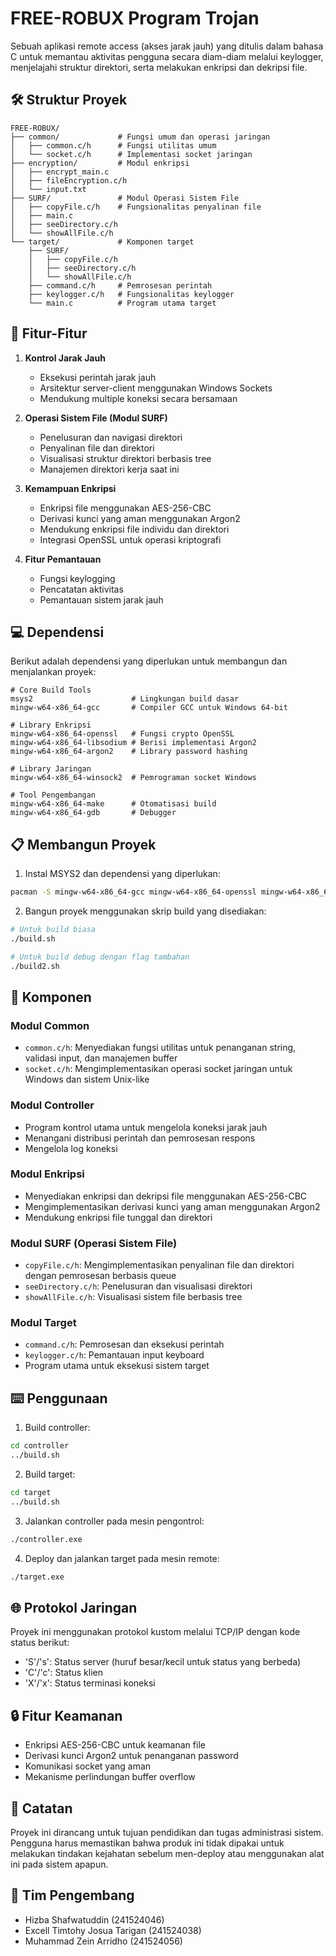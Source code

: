 # FREE-ROBUX Program Trojan

Sebuah aplikasi remote access (akses jarak jauh) yang ditulis dalam bahasa C untuk memantau aktivitas pengguna secara diam-diam melalui keylogger, menjelajahi struktur direktori, serta melakukan enkripsi dan dekripsi file.

## 🛠️ Struktur Proyek

```plaintext
FREE-ROBUX/
├── common/             # Fungsi umum dan operasi jaringan
│   ├── common.c/h      # Fungsi utilitas umum
│   └── socket.c/h      # Implementasi socket jaringan
├── encryption/         # Modul enkripsi
│   ├── encrypt_main.c
│   ├── fileEncryption.c/h
│   └── input.txt
├── SURF/               # Modul Operasi Sistem File
│   ├── copyFile.c/h    # Fungsionalitas penyalinan file
│   ├── main.c
│   ├── seeDirectory.c/h
│   └── showAllFile.c/h
└── target/             # Komponen target
    ├── SURF/
    │   ├── copyFile.c/h
    │   ├── seeDirectory.c/h
    │   └── showAllFile.c/h
    ├── command.c/h     # Pemrosesan perintah
    ├── keylogger.c/h   # Fungsionalitas keylogger
    └── main.c          # Program utama target
```

## 🚀 Fitur-Fitur

1. **Kontrol Jarak Jauh**
   - Eksekusi perintah jarak jauh
   - Arsitektur server-client menggunakan Windows Sockets
   - Mendukung multiple koneksi secara bersamaan

2. **Operasi Sistem File (Modul SURF)**
   - Penelusuran dan navigasi direktori
   - Penyalinan file dan direktori
   - Visualisasi struktur direktori berbasis tree
   - Manajemen direktori kerja saat ini

3. **Kemampuan Enkripsi**
   - Enkripsi file menggunakan AES-256-CBC
   - Derivasi kunci yang aman menggunakan Argon2
   - Mendukung enkripsi file individu dan direktori
   - Integrasi OpenSSL untuk operasi kriptografi

4. **Fitur Pemantauan**
   - Fungsi keylogging
   - Pencatatan aktivitas
   - Pemantauan sistem jarak jauh

## 💻 Dependensi

Berikut adalah dependensi yang diperlukan untuk membangun dan menjalankan proyek:

```plaintext
# Core Build Tools
msys2                      # Lingkungan build dasar
mingw-w64-x86_64-gcc       # Compiler GCC untuk Windows 64-bit

# Library Enkripsi
mingw-w64-x86_64-openssl   # Fungsi crypto OpenSSL
mingw-w64-x86_64-libsodium # Berisi implementasi Argon2
mingw-w64-x86_64-argon2    # Library password hashing

# Library Jaringan
mingw-w64-x86_64-winsock2  # Pemrograman socket Windows

# Tool Pengembangan
mingw-w64-x86_64-make      # Otomatisasi build
mingw-w64-x86_64-gdb       # Debugger
```

## 📋 Membangun Proyek

1. Instal MSYS2 dan dependensi yang diperlukan:

```bash
pacman -S mingw-w64-x86_64-gcc mingw-w64-x86_64-openssl mingw-w64-x86_64-libsodium mingw-w64-x86_64-argon2
```

2. Bangun proyek menggunakan skrip build yang disediakan:

```bash
# Untuk build biasa
./build.sh

# Untuk build debug dengan flag tambahan
./build2.sh
```

## 🌟 Komponen

### Modul Common

- `common.c/h`: Menyediakan fungsi utilitas untuk penanganan string, validasi input, dan manajemen buffer
- `socket.c/h`: Mengimplementasikan operasi socket jaringan untuk Windows dan sistem Unix-like

### Modul Controller

- Program kontrol utama untuk mengelola koneksi jarak jauh
- Menangani distribusi perintah dan pemrosesan respons
- Mengelola log koneksi

### Modul Enkripsi

- Menyediakan enkripsi dan dekripsi file menggunakan AES-256-CBC
- Mengimplementasikan derivasi kunci yang aman menggunakan Argon2
- Mendukung enkripsi file tunggal dan direktori

### Modul SURF (Operasi Sistem File)

- `copyFile.c/h`: Mengimplementasikan penyalinan file dan direktori dengan pemrosesan berbasis queue
- `seeDirectory.c/h`: Penelusuran dan visualisasi direktori
- `showAllFile.c/h`: Visualisasi sistem file berbasis tree

### Modul Target

- `command.c/h`: Pemrosesan dan eksekusi perintah
- `keylogger.c/h`: Pemantauan input keyboard
- Program utama untuk eksekusi sistem target

## ⌨️ Penggunaan

1. Build controller:

```bash
cd controller
../build.sh
```

2. Build target:

```bash
cd target
../build.sh
```

3. Jalankan controller pada mesin pengontrol:

```bash
./controller.exe
```

4. Deploy dan jalankan target pada mesin remote:

```bash
./target.exe
```

## 🌐 Protokol Jaringan

Proyek ini menggunakan protokol kustom melalui TCP/IP dengan kode status berikut:

- 'S'/'s': Status server (huruf besar/kecil untuk status yang berbeda)
- 'C'/'c': Status klien
- 'X'/'x': Status terminasi koneksi

## 🔒 Fitur Keamanan

- Enkripsi AES-256-CBC untuk keamanan file
- Derivasi kunci Argon2 untuk penanganan password
- Komunikasi socket yang aman
- Mekanisme perlindungan buffer overflow

## 📝 Catatan

Proyek ini dirancang untuk tujuan pendidikan dan tugas administrasi sistem. Pengguna harus memastikan bahwa produk ini tidak dipakai untuk melakukan tindakan kejahatan sebelum men-deploy atau menggunakan alat ini pada sistem apapun.

## 👥 Tim Pengembang

- Hizba Shafwatuddin (241524046)
- Excell Timtohy Josua Tarigan (241524038)
- Muhammad Zein Arridho (241524056)
